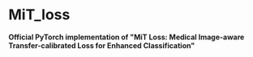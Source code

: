 # MiT_loss
**Official PyTorch implementation of "MiT Loss: Medical Image-aware Transfer-calibrated Loss for Enhanced Classification"**
